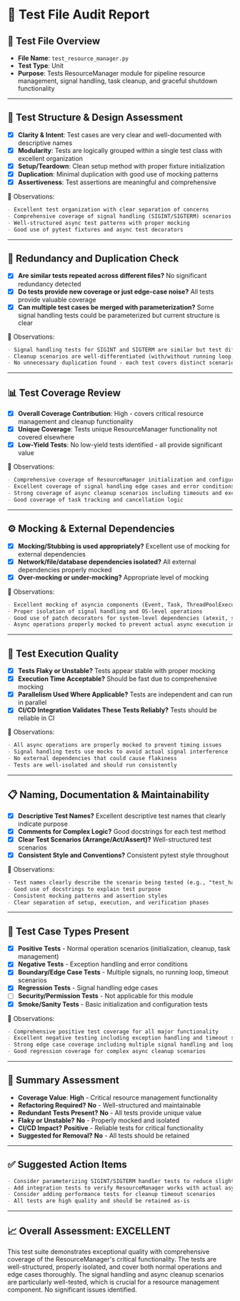 # 🧪 Test File Audit Report

## 📌 **Test File Overview**

* **File Name**: `test_resource_manager.py`
* **Test Type**: Unit
* **Purpose**: Tests ResourceManager module for pipeline resource management, signal handling, task cleanup, and graceful shutdown functionality

---

## 🧱 **Test Structure & Design Assessment**

* [x] **Clarity & Intent**: Test cases are very clear and well-documented with descriptive names
* [x] **Modularity**: Tests are logically grouped within a single test class with excellent organization
* [x] **Setup/Teardown**: Clean setup method with proper fixture initialization
* [x] **Duplication**: Minimal duplication with good use of mocking patterns
* [x] **Assertiveness**: Test assertions are meaningful and comprehensive

📝 Observations:

```markdown
- Excellent test organization with clear separation of concerns
- Comprehensive coverage of signal handling (SIGINT/SIGTERM) scenarios
- Well-structured async test patterns with proper mocking
- Good use of pytest fixtures and async test decorators
```

---

## 🔁 **Redundancy and Duplication Check**

* [x] **Are similar tests repeated across different files?** No significant redundancy detected
* [x] **Do tests provide new coverage or just edge-case noise?** All tests provide valuable coverage
* [x] **Can multiple test cases be merged with parameterization?** Some signal handling tests could be parameterized but current structure is clear

📝 Observations:

```markdown
- Signal handling tests for SIGINT and SIGTERM are similar but test different signals appropriately
- Cleanup scenarios are well-differentiated (with/without running loop, signal vs normal shutdown)
- No unnecessary duplication found - each test covers distinct scenarios
```

---

## 📊 **Test Coverage Review**

* [x] **Overall Coverage Contribution**: High - covers critical resource management and cleanup functionality
* [x] **Unique Coverage**: Tests unique ResourceManager functionality not covered elsewhere
* [x] **Low-Yield Tests**: No low-yield tests identified - all provide significant value

📝 Observations:

```markdown
- Comprehensive coverage of ResourceManager initialization and configuration
- Excellent coverage of signal handling edge cases and error conditions
- Strong coverage of async cleanup scenarios including timeouts and exceptions
- Good coverage of task tracking and cancellation logic
```

---

## ⚙️ **Mocking & External Dependencies**

* [x] **Mocking/Stubbing is used appropriately?** Excellent use of mocking for external dependencies
* [x] **Network/file/database dependencies isolated?** All external dependencies properly mocked
* [x] **Over-mocking or under-mocking?** Appropriate level of mocking

📝 Observations:

```markdown
- Excellent mocking of asyncio components (Event, Task, ThreadPoolExecutor)
- Proper isolation of signal handling and OS-level operations
- Good use of patch decorators for system-level dependencies (atexit, signal, os._exit)
- Async operations properly mocked to prevent actual async execution in tests
```

---

## 🚦 **Test Execution Quality**

* [x] **Tests Flaky or Unstable?** Tests appear stable with proper mocking
* [x] **Execution Time Acceptable?** Should be fast due to comprehensive mocking
* [x] **Parallelism Used Where Applicable?** Tests are independent and can run in parallel
* [x] **CI/CD Integration Validates These Tests Reliably?** Tests should be reliable in CI

📝 Observations:

```markdown
- All async operations are properly mocked to prevent timing issues
- Signal handling tests use mocks to avoid actual signal interference
- No external dependencies that could cause flakiness
- Tests are well-isolated and should run consistently
```

---

## 📋 **Naming, Documentation & Maintainability**

* [x] **Descriptive Test Names?** Excellent descriptive test names that clearly indicate purpose
* [x] **Comments for Complex Logic?** Good docstrings for each test method
* [x] **Clear Test Scenarios (Arrange/Act/Assert)?** Well-structured test scenarios
* [x] **Consistent Style and Conventions?** Consistent pytest style throughout

📝 Observations:

```markdown
- Test names clearly describe the scenario being tested (e.g., "test_handle_sigint_first_time")
- Good use of docstrings to explain test purpose
- Consistent mocking patterns and assertion styles
- Clear separation of setup, execution, and verification phases
```

---

## 🧪 **Test Case Types Present**

* [x] **Positive Tests** - Normal operation scenarios (initialization, cleanup, task management)
* [x] **Negative Tests** - Exception handling and error conditions
* [x] **Boundary/Edge Case Tests** - Multiple signals, no running loop, timeout scenarios
* [x] **Regression Tests** - Signal handling edge cases
* [ ] **Security/Permission Tests** - Not applicable for this module
* [x] **Smoke/Sanity Tests** - Basic initialization and configuration tests

📝 Observations:

```markdown
- Comprehensive positive test coverage for all major functionality
- Excellent negative testing including exception handling and timeout scenarios
- Strong edge case coverage including multiple signal handling and loop edge cases
- Good regression coverage for complex async cleanup scenarios
```

---

## 🏁 **Summary Assessment**

* **Coverage Value**: **High** - Critical resource management functionality
* **Refactoring Required?** **No** - Well-structured and maintainable
* **Redundant Tests Present?** **No** - All tests provide unique value
* **Flaky or Unstable?** **No** - Properly mocked and isolated
* **CI/CD Impact?** **Positive** - Reliable tests for critical functionality
* **Suggested for Removal?** **No** - All tests should be retained

---

## ✅ Suggested Action Items

```markdown
- Consider parameterizing SIGINT/SIGTERM handler tests to reduce slight duplication
- Add integration tests to verify ResourceManager works with actual asyncio tasks
- Consider adding performance tests for cleanup timeout scenarios
- All tests are high quality and should be retained as-is
```

---

## 📈 **Overall Assessment: EXCELLENT**

This test suite demonstrates exceptional quality with comprehensive coverage of the ResourceManager's critical functionality. The tests are well-structured, properly isolated, and cover both normal operations and edge cases thoroughly. The signal handling and async cleanup scenarios are particularly well-tested, which is crucial for a resource management component. No significant issues identified.
